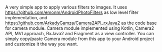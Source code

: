 A very simple app to apply various filters to images. It uses https://github.com/emonm/AndroidPhotoFilters as low level filter implementation, and https://github.com/ArkadyGamza/Camera2API_rxJava2 as the code base for camera module. 
Camera module implemented using Kotlin, Camera2 API, MVI approach, RxJava2 and Fragment as a view controller. You can simply copy/paste Camera module from this app to your Android project and customize it the way you want.
